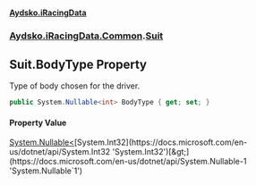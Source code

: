 #### [Aydsko.iRacingData](index.md 'index')
### [Aydsko.iRacingData.Common](index.md#Aydsko.iRacingData.Common 'Aydsko.iRacingData.Common').[Suit](Suit.md 'Aydsko.iRacingData.Common.Suit')

## Suit.BodyType Property

Type of body chosen for the driver.

```csharp
public System.Nullable<int> BodyType { get; set; }
```

#### Property Value
[System.Nullable&lt;](https://docs.microsoft.com/en-us/dotnet/api/System.Nullable-1 'System.Nullable`1')[System.Int32](https://docs.microsoft.com/en-us/dotnet/api/System.Int32 'System.Int32')[&gt;](https://docs.microsoft.com/en-us/dotnet/api/System.Nullable-1 'System.Nullable`1')